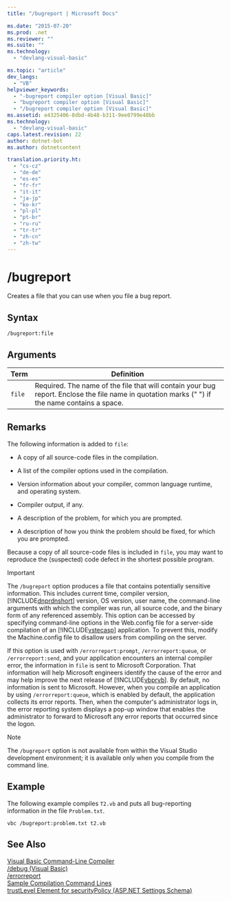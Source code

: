 ```yaml
---
title: "/bugreport | Microsoft Docs"

ms.date: "2015-07-20"
ms.prod: .net
ms.reviewer: ""
ms.suite: ""
ms.technology: 
  - "devlang-visual-basic"

ms.topic: "article"
dev_langs: 
  - "VB"
helpviewer_keywords: 
  - "-bugreport compiler option [Visual Basic]"
  - "bugreport compiler option [Visual Basic]"
  - "/bugreport compiler option [Visual Basic]"
ms.assetid: e4325406-8dbd-4b48-b311-9ee0799e48bb
ms.technology: 
  - "devlang-visual-basic"
caps.latest.revision: 22
author: dotnet-bot
ms.author: dotnetcontent

translation.priority.ht: 
  - "cs-cz"
  - "de-de"
  - "es-es"
  - "fr-fr"
  - "it-it"
  - "ja-jp"
  - "ko-kr"
  - "pl-pl"
  - "pt-br"
  - "ru-ru"
  - "tr-tr"
  - "zh-cn"
  - "zh-tw"
---
```

# /bugreport
Creates a file that you can use when you file a bug report.  
  
## Syntax  
  
```  
/bugreport:file  
```  
  
## Arguments  
  
|Term|Definition|  
|---|---|  
|`file`|Required. The name of the file that will contain your bug report. Enclose the file name in quotation marks (" ") if the name contains a space.|  
  
## Remarks  
 The following information is added to `file`:  
  
-   A copy of all source-code files in the compilation.  
  
-   A list of the compiler options used in the compilation.  
  
-   Version information about your compiler, common language runtime, and operating system.  
  
-   Compiler output, if any.  
  
-   A description of the problem, for which you are prompted.  
  
-   A description of how you think the problem should be fixed, for which you are prompted.  
  
 Because a copy of all source-code files is included in `file`, you may want to reproduce the (suspected) code defect in the shortest possible program.  
  
> [!IMPORTANT]
>  The `/bugreport` option produces a file that contains potentially sensitive information. This includes current time, compiler version, [!INCLUDE[dnprdnshort](../../../csharp/getting-started/includes/dnprdnshort_md.md)] version, OS version, user name, the command-line arguments with which the compiler was run, all source code, and the binary form of any referenced assembly. This option can be accessed by specifying command-line options in the Web.config file for a server-side compilation of an [!INCLUDE[vstecasp](../../../csharp/language-reference/preprocessor-directives/includes/vstecasp_md.md)] application. To prevent this, modify the Machine.config file to disallow users from compiling on the server.  
  
 If this option is used with `/errorreport:prompt`, `/errorreport:queue`, or `/errorreport:send`, and your application encounters an internal compiler error, the information in `file` is sent to Microsoft Corporation. That information will help Microsoft engineers identify the cause of the error and may help improve the next release of [!INCLUDE[vbprvb](../../../csharp/programming-guide/concepts/linq/includes/vbprvb_md.md)]. By default, no information is sent to Microsoft. However, when you compile an application by using `/errorreport:queue`, which is enabled by default, the application collects its error reports. Then, when the computer's administrator logs in, the error reporting system displays a pop-up window that enables the administrator to forward to Microsoft any error reports that occurred since the logon.  
  
> [!NOTE]
>  The `/bugreport` option is not available from within the Visual Studio development environment; it is available only when you compile from the command line.  
  
## Example  
 The following example compiles `T2.vb` and puts all bug-reporting information in the file `Problem.txt`.  
  
```  
vbc /bugreport:problem.txt t2.vb  
```  
  
## See Also  
 [Visual Basic Command-Line Compiler](../../../visual-basic/reference/command-line-compiler/index.md)   
 [/debug (Visual Basic)](../../../visual-basic/reference/command-line-compiler/debug.md)   
 [/errorreport](../../../visual-basic/reference/command-line-compiler/errorreport.md)   
 [Sample Compilation Command Lines](../../../visual-basic/reference/command-line-compiler/sample-compilation-command-lines.md)   
 [trustLevel Element for securityPolicy (ASP.NET Settings Schema)](http://msdn.microsoft.com/en-us/729ab04c-03da-4ee5-86b1-be9d08a09369)
